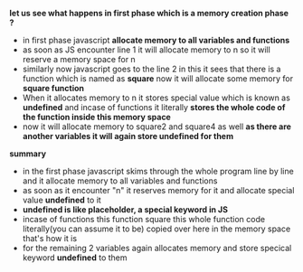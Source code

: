 **let us see what happens in first phase which is a memory creation phase ?**

- in first phase javascript **allocate memory to all variables and functions**
- as soon as JS encounter line 1 it will allocate memory to n so it will reserve a memory space for n
- similarly now javascript goes to the line 2 in this it sees that there is a function which is named as **square** now it will allocate some memory for **square function**
- When it allocates memory to n it stores special value which is known as **undefined** and incase of functions it literally **stores the whole code of the function inside this memory space**
- now it will allocate memory to square2 and square4 as well **as there are another variables it will again store undefined for them**

**summary**

- in the first phase javascript skims through the whole program line by line and it allocate memory to all variables and functions
- as soon as it encounter "n" it reserves memory for it and allocate special value **undefined** to it
- **undefined is like placeholder, a special keyword in JS**
- incase of functions this function square this whole function code literally(you can assume it to be) copied over here in the memory space that's how it is
- for the remaining 2 variables again allocates memory and store specical keyword **undefined** to them
